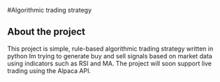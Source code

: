 #Algorithmic trading strategy

## About the project
This project is simple, rule-based algorithmic trading strategy written in python
Im trying to generate buy and sell signals based on market data using 
indicators such as RSI and MA. The project will soon support live trading using the Alpaca API.

